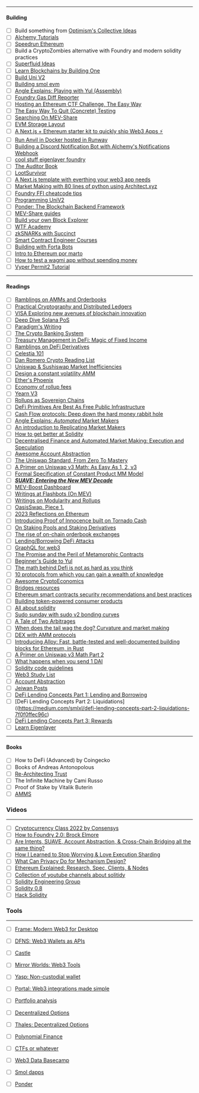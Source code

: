 --------

#### Building
- [ ] Build something from [Optimism's Collective Ideas](https://github.com/ethereum-optimism/ecosystem-contributions/issues/73)
- [ ] [Alchemy Tutorials](https://docs.alchemy.com/docs/tutorials-overview)
- [ ] [Speedrun Ethereum](https://speedrunethereum.com/)
- [ ] Build a CryptoZombies alternative with Foundry and modern solidity practices
- [ ] [Superfluid Ideas](https://superfluidhq.notion.site/Superfluid-Wave-Pool-Project-Ideas-7e8c792758004bd2ae452d1f9810cc58#edcb364c0c00442c9ebdc173c9b14c04)
- [ ] [Learn Blockchains by Building One](https://t.co/6GmkSMUOyE)
- [ ] [Build Uni V2](https://t.co/sLw3HATS5n)
- [ ] [Building smol evm](https://t.co/G5Fdb4hrUQ)
- [ ] [Angle Explains: Playing with Yul (Assembly)](https://t.co/R4S56bSfct)
- [ ] [Foundry Gas Diff Reporter](https://t.co/3RyAsTfRhA)
- [ ] [Hosting an Ethereum CTF Challenge, The Easy Way](https://t.co/ROsktm11UD)
- [ ] [The Easy Way To Quit (Concrete) Testing](https://t.co/nbzcQzFEZZ)
- [ ] [Searching On MEV-Share](https://t.co/t32QmDt6ws)
- [ ] [EVM Storage Layout](https://twitter.com/0x_r4bbit/status/1651559768912429056)
- [ ] [A Next.js + Ethereum starter kit to quickly ship Web3 Apps ⚡](https://t.co/094bI0kddi)
- [ ] [Run Anvil in Docker hosted in Runway](https://twitter.com/high_byte/status/1658244886863179783?s=20)
- [ ] [Building a Discord Notification Bot with Alchemy's Notifications Webhook](https://docs.alchemy.com/docs/building-a-discord-notification-bot-with-alchemy-notifications-webhook)
- [ ] [cool stuff eigenlayer foundry](https://twitter.com/Sabnock66/status/1660707839810084866?s=20)
- [ ] [The Auditor Book](https://t.co/ZWNeLvQUqU)
- [ ] [LootSurvivor](https://loot-survivor.vercel.app/)
- [ ] [A Next.js template with everthing your web3 app needs](https://github.com/m1guelpf/armchair)
- [ ] [Market Making with 80 lines of python using Architect.xyz](https://twitter.com/BrettHarrison88/status/1667232002515279878?s=20)
- [ ] [Foundry FFI cheatcode tips](https://twitter.com/0xValerius_/status/1668744149892210690?s=20)
- [ ] [Programming UniV2](https://t.co/jNfsaoFFWP)
- [ ] [Ponder: The Blockchain Backend Framework](https://t.co/lEyFrOcm6M)
- [ ] [MEV-Share guides](https://docs.flashbots.net/flashbots-mev-share/searchers/tutorials/limit-order/introduction)
- [ ] [Build your own Block Explorer](https://twitter.com/erayajk/status/1675460369257512960?s=20)
- [ ] [WTF Academy](https://www.wtf.academy/en/)
- [ ] [zkSNARKs with Succinct](https://www.succinct.xyz/)
- [ ] [Smart Contract Engineer Courses](https://www.smartcontract.engineer/courseshttps://www.smartcontract.engineer/courses)
- [ ] [Building with Forta Bots](https://docs.forta.network/en/latest/wizard/)
- [ ] [Intro to Ethereum por marto](https://intro-ethereum.marto.lol/23aac7d62c3f442c88e97094f0ea34a2) 
- [ ] [How to test a wagmi app without spending money](https://x.com/bantg/status/1771843745526210710) 
- [ ] [Vyper Permit2 Tutorial](https://banteg.xyz/posts/vyper-permit2/)

----

#### Readings
- [ ] [Ramblings on AMMs and Orderbooks](https://mirror.xyz/0x0C23E0dE114d28112f52203cb9583B9826b05dDe/TLXq6hCSsgVmxIWxPRihWEQBoPr9Pf2-MYKATDctNp4) 
- [ ] [Practical Cryptography and Distributed Ledgers](https://github.com/unbalancedparentheses/practical_cryptography_and_distributed_ledgers)
- [ ] [VISA Exploring new avenues of blockchain innovation](https://usa.visa.com/visa-everywhere/blog/bdp/2022/12/16/exploring-new-avenues-1671230603572.html)
- [ ] [Deep Dive Solana PoS](https://shockblogs.hashnode.dev/solanas-consensus-mechanism-a-dive-into-the-solana-proof-of-stake-algorithm)
- [ ] [Paradigm's Writing](https://www.paradigm.xyz/writing)
- [ ] [The Crypto Banking System](https://cryptobanking.network/the-crypto-banking-system/)
- [ ] [Treasury Management in DeFi: Magic of Fixed Income](https://medium.com/element-finance/treasury-management-in-defi-magic-of-fixed-income-85c5d2188953)
- [ ] [Ramblings on DeFi Derivatives](https://t.co/khwNNsCRDi)
- [ ] [Celestia 101](https://t.co/mCaO344a4v)
- [ ] [Dan Romero Crypto Reading List](https://t.co/1akrjb6L1k)
- [ ] [Uniswap & Sushiswap Market Inefficiencies](https://t.co/vNtIQgIAII)
- [ ] [Design a constant volatility AMM](https://t.co/Wn5KjlthM4)
- [ ] [Ether's Phoenix](https://medium.com/ethereum-optimism/ethers-phoenix-18fb7d7304bb)
- [ ] [Economy of rollup fees](https://t.co/ezrNdFvQvZ)
- [ ] [Yearn V3](https://t.co/C8TmPxXRez)
- [ ] [Rollups as Sovereign Chains](https://t.co/yHQUGL4xsT)
- [ ] [DeFi Primitives Are Best As Free Public Infrastructure](https://t.co/b5Dmlywjxf)
- [ ] [Cash Flow protocols: Deep down the hard money rabbit hole](https://t.co/QjPlUNlUJX)
- [ ] [Angle Explains: _Automated_ Market Makers](https://t.co/fvqo84sLsi)
- [ ] [An introduction to Replicating Market Makers](https://t.co/bgnm5FTDpb)
- [ ] [How to get better at Solidity](https://t.co/lJ5TvJ7bvO)
- [ ] [Decentralised Finance and Automated Market Making: Execution and Speculation](https://t.co/6GDR8zTQ3C)
- [ ] [Awesome Account Abstraction](https://t.co/VG0Dy0iEAP)
- [ ] [The Uniswap Standard, From Zero To Mastery](https://t.co/owLjQQFUgK)
- [ ] [A Primer on Uniswap v3 Math: As Easy As 1, 2, v3](https://t.co/iCRzgyR6Ap)
- [ ] [Formal Specification of Constant Product MM Model](https://t.co/tGXDzLvDxe)
- [ ] [**_SUAVE: Entering the New MEV Decade_**](https://medium.com/iosg-ventures/suave-entering-the-new-mev-decade-dc95ee91a603)
- [ ] [MEV-Boost Dashboard](https://mevboost.pics/)
- [ ] [Writings at Flashbots (On MEV)](https://writings.flashbots.net/)
- [ ] [Writings on Modularity and Rollups](https://www.alexbeckett.xyz/)
- [ ] [OasisSwap. Piece 1.](https://t.co/7yUkbUgomN)
- [ ] [2023 Reflections on Ethereum](https://t.co/bMXqpw7Xwi)
- [ ] [Introducing Proof of Innocence built on Tornado Cash](https://t.co/wxzm96bXgd)
- [ ] [On Staking Pools and Staking Derivatives](https://t.co/ZUyrlsOgLK)
- [ ] [The rise of on-chain orderbook exchanges](https://medium.com/@Xulian0x/the-rise-of-on-chain-orderbook-exchanges-2b2c78a83acf)
- [ ] [Lending/Borrowing DeFi Attacks](https://t.co/WldfjXCb2B)
- [ ] [GraphQL for web3](https://t.co/DysDt782uM)
- [ ] [The Promise and the Peril of Metamorphic Contracts](https://t.co/JH1vEj0ob6)
- [ ] [Beginner's Guide to Yul](https://t.co/3tVUIoDCdL)
- [ ] [The math behind Defi is not as hard as you think](https://t.co/0B4LrVg8VT)
- [ ] [10 protocols from which you can gain a wealth of knowledge](https://t.co/cggcUR6l3w)
- [ ] [Awesome CryptoEconomics](https://github.com/jpantunes/awesome-cryptoeconomics)
- [ ] [Bridges resources](https://twitter.com/deliriusz_eth/status/1668975465145544706?s=20)
- [ ] [Ethereum smart contracts security recommendations and best practices](https://t.co/0EL9o8LZTx)
- [ ] [Building token-powered consumer products](https://t.co/AKIiZAQCv3)
- [ ] [All about solidity](https://t.co/2aC4UVjImq)
- [ ] [Sudo sunday with sudo v2 bonding curves](https://twitter.com/0xmons/status/1670723757118480386?s=20)
- [ ] [A Tale of Two Arbitrages](https://t.co/fGx0lngVqJ)
- [ ] [When does the tail wag the dog? Curvature and market making](https://t.co/KKJmJDiHuZ)
- [ ] [DEX with AMM protocols](https://arxiv.org/abs/2103.12732)
- [ ] [Introducing Alloy: Fast, battle-tested and well-documented building blocks for Ethereum, in Rust](https://www.paradigm.xyz/2023/06/alloy)
- [ ] [A Primer on Uniswap v3 Math Part 2](https://t.co/VY1rwk78Nz)
- [ ] [What happens when you send 1 DAI](https://t.co/jo2xwdRwFG)
- [ ] [Solidity code guidelines](https://makemake.site/post/sol-guidelines)
- [ ] [Web3 Study List](https://sergiomazariego.notion.site/Web-3-Study-List-c8d85ae6300344c99013508fff461401?pvs=4)
- [ ] [Account Abstraction](https://composable-security.com/blog/account-abstraction-a-tale-on-the-evolution-of-wallets/)
- [ ] [Jeiwan Posts](https://jeiwan.net/)
- [ ] [DeFi Lending Concepts Part 1: Lending and Borrowing](https://medium.com/smlxl/defi-lending-concepts-part-1-lending-and-borrowing-f646d6a08dd7)
- [ ] [DeFi Lending Concepts Part 2: Liquidations]((https://medium.com/smlxl/defi-lending-concepts-part-2-liquidations-7f0f0ffec96c)
- [ ] [DeFi Lending Concepts Part 3: Rewards](https://blog.smlxl.io/defi-lending-concepts-part-3-rewards-2fc87e78e9c4)
- [ ] [Learn Eigenlayer](https://naderdabit.notion.site/Learn-EigenLayer-fa3087baae6d4f5fa04a98e7255c4eaf)

----

#### Books
- [ ] How to DeFi (Advanced) by Coingecko
- [ ] Books of Andreas Antonopolous
- [ ] [Re-Architecting Trust](https://www.amazon.com/Re-Architecting-Trust-History-Markets-Platforms/dp/1732027331?crid=JU65X57KMY58&keywords=re+trust&qid=1686257468&s=books&sprefix=re+trus,stripbooks-intl-ship,293&sr=1-1)
- [ ] The Infinite Machine by Cami Russo
- [ ] Proof of Stake by Vitalik Buterin
- [ ] [AMMS](https://www.amazon.com/Automated-Market-Makers-Decentralized-Cryptocurrency/dp/1484286154) 

### Videos
---
- [ ] [Cryptocurrency Class 2022 by Consensys](https://cryptocurrencyclass.github.io/)
- [ ] [How to Foundry 2.0: Brock Elmore](https://www.youtube.com/@Spearbit)
- [ ] [Are Intents, SUAVE, Account Abstraction, & Cross-Chain Bridging all the same thing?](https://t.co/1ggxi9KHIx)
- [ ] [How I Learned to Stop Worrying & Love Execution Sharding](https://www.youtube.com/watch?v=A0OXif6r-Qk)
- [ ] [What Can Privacy Do for Mechanism Design?](https://www.youtube.com/watch?v=Rw0tv-43JAU)
- [ ] [Ethereum Explained: Research, Spec, Clients, & Nodes](https://t.co/W7xujkArxX)
- [ ] [Collection of youtube channels about solitidy](https://twitter.com/apoorvlathey/status/1672759800323780609)
- [ ] [Solidity Engineering Group](https://www.youtube.com/@EthereumEngineeringGroup)
- [ ] [Solidity 0.8](https://www.youtube.com/playlist?list=PLO5VPQH6OWdVQwpQfw9rZ67O6Pjfo6q-p)
- [ ] [Hack Solidity](https://www.youtube.com/watch?v=4Mm3BCyHtDY&list=PLO5VPQH6OWdWsCgXJT9UuzgbC8SPvTRi5) 
### Tools
---
- [ ] [Frame: Modern Web3 for Desktop](https://frame.sh/)
- [ ] [DFNS: Web3 Wallets as APIs](https://www.dfns.co/)
- [ ] [Castle](https://castle.link/)
- [ ] [Mirror Worlds: Web3 Tools](https://mirrorworld.fun/)
- [ ] [Yasp: Non-custodial wallet](https://yasp.fi/)
- [ ] [Portal: Web3 integrations made simple](https://www.portalhq.io/)
- [ ] [Portfolio analysis](https://www.clustr.io/)
- [ ] [Decentralized Options](https://app.lyra.finance/#/trade/arbitrum/eth-usdc)
- [ ] [Thales: Decentralized Options](https://thalesmarket.io/markets)
- [ ] [Polynomial Finance](https://trade.polynomial.fi/)
- [ ] [CTFs or whatever](https://www.theblockchainerhub.xyz/ctfs/Ctfs)
- [ ] [Web3 Data Basecamp](https://basement.dev/?ref=producthunt)
- [ ] [Smol dapps](https://smold.app/safe)
- [ ] [Ponder](https://ponder.sh/)


